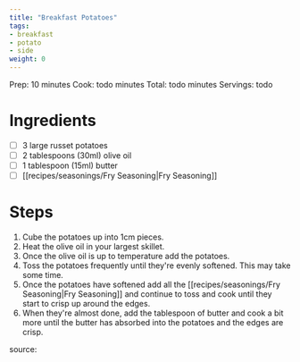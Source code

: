 ```yaml
---
title: "Breakfast Potatoes"
tags:
- breakfast
- potato
- side
weight: 0
---
```

Prep: 10 minutes
Cook: todo minutes
Total: todo minutes
Servings: todo

# Ingredients
- [ ] 3 large russet potatoes
- [ ] 2 tablespoons (30ml) olive oil
- [ ] 1 tablespoon (15ml) butter
- [ ] [[recipes/seasonings/Fry Seasoning|Fry Seasoning]]
# Steps
1. Cube the potatoes up into 1cm pieces.
1. Heat the olive oil in your largest skillet.
1. Once the olive oil is up to temperature add the potatoes.
1. Toss the potatoes frequently until they're evenly softened. This may take some time.
1. Once the potatoes have softened add all the [[recipes/seasonings/Fry Seasoning|Fry Seasoning]] and continue to toss and cook until they start to crisp up around the edges.
1. When they're almost done, add the tablespoon of butter and cook a bit more until the butter has absorbed into the potatoes and the edges are crisp.


source: 
